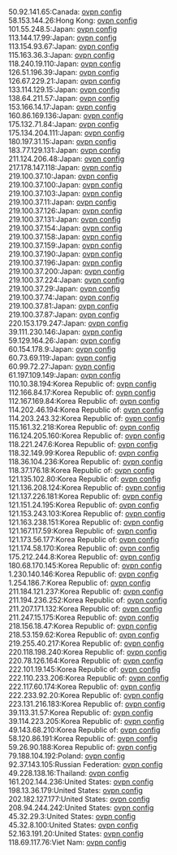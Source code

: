 50.92.141.65:Canada: [ovpn config](vpn/50_92_141_65.ovpn)  
58.153.144.26:Hong Kong: [ovpn config](vpn/58_153_144_26.ovpn)  
101.55.248.5:Japan: [ovpn config](vpn/101_55_248_5.ovpn)  
113.144.17.99:Japan: [ovpn config](vpn/113_144_17_99.ovpn)  
113.154.93.67:Japan: [ovpn config](vpn/113_154_93_67.ovpn)  
115.163.36.3:Japan: [ovpn config](vpn/115_163_36_3.ovpn)  
118.240.19.110:Japan: [ovpn config](vpn/118_240_19_110.ovpn)  
126.51.196.39:Japan: [ovpn config](vpn/126_51_196_39.ovpn)  
126.67.229.21:Japan: [ovpn config](vpn/126_67_229_21.ovpn)  
133.114.129.15:Japan: [ovpn config](vpn/133_114_129_15.ovpn)  
138.64.211.57:Japan: [ovpn config](vpn/138_64_211_57.ovpn)  
153.166.14.17:Japan: [ovpn config](vpn/153_166_14_17.ovpn)  
160.86.169.136:Japan: [ovpn config](vpn/160_86_169_136.ovpn)  
175.132.71.84:Japan: [ovpn config](vpn/175_132_71_84.ovpn)  
175.134.204.111:Japan: [ovpn config](vpn/175_134_204_111.ovpn)  
180.197.31.15:Japan: [ovpn config](vpn/180_197_31_15.ovpn)  
183.77.129.131:Japan: [ovpn config](vpn/183_77_129_131.ovpn)  
211.124.206.48:Japan: [ovpn config](vpn/211_124_206_48.ovpn)  
217.178.147.118:Japan: [ovpn config](vpn/217_178_147_118.ovpn)  
219.100.37.10:Japan: [ovpn config](vpn/219_100_37_10.ovpn)  
219.100.37.100:Japan: [ovpn config](vpn/219_100_37_100.ovpn)  
219.100.37.103:Japan: [ovpn config](vpn/219_100_37_103.ovpn)  
219.100.37.11:Japan: [ovpn config](vpn/219_100_37_11.ovpn)  
219.100.37.126:Japan: [ovpn config](vpn/219_100_37_126.ovpn)  
219.100.37.131:Japan: [ovpn config](vpn/219_100_37_131.ovpn)  
219.100.37.154:Japan: [ovpn config](vpn/219_100_37_154.ovpn)  
219.100.37.158:Japan: [ovpn config](vpn/219_100_37_158.ovpn)  
219.100.37.159:Japan: [ovpn config](vpn/219_100_37_159.ovpn)  
219.100.37.190:Japan: [ovpn config](vpn/219_100_37_190.ovpn)  
219.100.37.196:Japan: [ovpn config](vpn/219_100_37_196.ovpn)  
219.100.37.200:Japan: [ovpn config](vpn/219_100_37_200.ovpn)  
219.100.37.224:Japan: [ovpn config](vpn/219_100_37_224.ovpn)  
219.100.37.29:Japan: [ovpn config](vpn/219_100_37_29.ovpn)  
219.100.37.74:Japan: [ovpn config](vpn/219_100_37_74.ovpn)  
219.100.37.81:Japan: [ovpn config](vpn/219_100_37_81.ovpn)  
219.100.37.87:Japan: [ovpn config](vpn/219_100_37_87.ovpn)  
220.153.179.247:Japan: [ovpn config](vpn/220_153_179_247.ovpn)  
39.111.230.146:Japan: [ovpn config](vpn/39_111_230_146.ovpn)  
59.129.164.26:Japan: [ovpn config](vpn/59_129_164_26.ovpn)  
60.154.178.9:Japan: [ovpn config](vpn/60_154_178_9.ovpn)  
60.73.69.119:Japan: [ovpn config](vpn/60_73_69_119.ovpn)  
60.99.72.27:Japan: [ovpn config](vpn/60_99_72_27.ovpn)  
61.197.109.149:Japan: [ovpn config](vpn/61_197_109_149.ovpn)  
110.10.38.194:Korea Republic of: [ovpn config](vpn/110_10_38_194.ovpn)  
112.166.84.17:Korea Republic of: [ovpn config](vpn/112_166_84_17.ovpn)  
112.167.169.84:Korea Republic of: [ovpn config](vpn/112_167_169_84.ovpn)  
114.202.46.194:Korea Republic of: [ovpn config](vpn/114_202_46_194.ovpn)  
114.203.243.32:Korea Republic of: [ovpn config](vpn/114_203_243_32.ovpn)  
115.161.32.218:Korea Republic of: [ovpn config](vpn/115_161_32_218.ovpn)  
116.124.205.160:Korea Republic of: [ovpn config](vpn/116_124_205_160.ovpn)  
118.221.247.6:Korea Republic of: [ovpn config](vpn/118_221_247_6.ovpn)  
118.32.149.99:Korea Republic of: [ovpn config](vpn/118_32_149_99.ovpn)  
118.36.104.236:Korea Republic of: [ovpn config](vpn/118_36_104_236.ovpn)  
118.37.176.18:Korea Republic of: [ovpn config](vpn/118_37_176_18.ovpn)  
121.135.102.80:Korea Republic of: [ovpn config](vpn/121_135_102_80.ovpn)  
121.136.208.124:Korea Republic of: [ovpn config](vpn/121_136_208_124.ovpn)  
121.137.226.181:Korea Republic of: [ovpn config](vpn/121_137_226_181.ovpn)  
121.151.24.195:Korea Republic of: [ovpn config](vpn/121_151_24_195.ovpn)  
121.153.243.103:Korea Republic of: [ovpn config](vpn/121_153_243_103.ovpn)  
121.163.238.151:Korea Republic of: [ovpn config](vpn/121_163_238_151.ovpn)  
121.167.117.59:Korea Republic of: [ovpn config](vpn/121_167_117_59.ovpn)  
121.173.56.177:Korea Republic of: [ovpn config](vpn/121_173_56_177.ovpn)  
121.174.58.170:Korea Republic of: [ovpn config](vpn/121_174_58_170.ovpn)  
175.212.244.8:Korea Republic of: [ovpn config](vpn/175_212_244_8.ovpn)  
180.68.170.145:Korea Republic of: [ovpn config](vpn/180_68_170_145.ovpn)  
1.230.140.146:Korea Republic of: [ovpn config](vpn/1_230_140_146.ovpn)  
1.254.186.7:Korea Republic of: [ovpn config](vpn/1_254_186_7.ovpn)  
211.184.121.237:Korea Republic of: [ovpn config](vpn/211_184_121_237.ovpn)  
211.194.236.252:Korea Republic of: [ovpn config](vpn/211_194_236_252.ovpn)  
211.207.171.132:Korea Republic of: [ovpn config](vpn/211_207_171_132.ovpn)  
211.247.15.175:Korea Republic of: [ovpn config](vpn/211_247_15_175.ovpn)  
218.156.18.47:Korea Republic of: [ovpn config](vpn/218_156_18_47.ovpn)  
218.53.159.62:Korea Republic of: [ovpn config](vpn/218_53_159_62.ovpn)  
219.255.40.217:Korea Republic of: [ovpn config](vpn/219_255_40_217.ovpn)  
220.118.198.240:Korea Republic of: [ovpn config](vpn/220_118_198_240.ovpn)  
220.78.126.164:Korea Republic of: [ovpn config](vpn/220_78_126_164.ovpn)  
222.101.19.145:Korea Republic of: [ovpn config](vpn/222_101_19_145.ovpn)  
222.110.233.206:Korea Republic of: [ovpn config](vpn/222_110_233_206.ovpn)  
222.117.60.174:Korea Republic of: [ovpn config](vpn/222_117_60_174.ovpn)  
222.233.92.20:Korea Republic of: [ovpn config](vpn/222_233_92_20.ovpn)  
223.131.216.183:Korea Republic of: [ovpn config](vpn/223_131_216_183.ovpn)  
39.113.31.57:Korea Republic of: [ovpn config](vpn/39_113_31_57.ovpn)  
39.114.223.205:Korea Republic of: [ovpn config](vpn/39_114_223_205.ovpn)  
49.143.68.210:Korea Republic of: [ovpn config](vpn/49_143_68_210.ovpn)  
58.120.86.191:Korea Republic of: [ovpn config](vpn/58_120_86_191.ovpn)  
59.26.90.188:Korea Republic of: [ovpn config](vpn/59_26_90_188.ovpn)  
79.188.104.192:Poland: [ovpn config](vpn/79_188_104_192.ovpn)  
92.37.143.105:Russian Federation: [ovpn config](vpn/92_37_143_105.ovpn)  
49.228.138.16:Thailand: [ovpn config](vpn/49_228_138_16.ovpn)  
161.202.144.236:United States: [ovpn config](vpn/161_202_144_236.ovpn)  
198.13.36.179:United States: [ovpn config](vpn/198_13_36_179.ovpn)  
202.182.127.177:United States: [ovpn config](vpn/202_182_127_177.ovpn)  
208.94.244.242:United States: [ovpn config](vpn/208_94_244_242.ovpn)  
45.32.29.3:United States: [ovpn config](vpn/45_32_29_3.ovpn)  
45.32.8.100:United States: [ovpn config](vpn/45_32_8_100.ovpn)  
52.163.191.20:United States: [ovpn config](vpn/52_163_191_20.ovpn)  
118.69.117.76:Viet Nam: [ovpn config](vpn/118_69_117_76.ovpn)  
